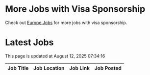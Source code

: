 # More Jobs with Visa Sponsorship

Check out [Europe Jobs](https://github.com/sureshparimi/europejobs#latest-jobs) for more jobs with visa sponsorship.

# Latest Jobs

This page is updated at August 12, 2025 07:34:16

| Job Title | Job Location | Job Link | Job Posted |
| --- | --- | --- | --- |
